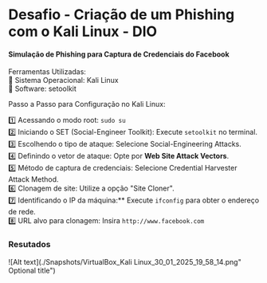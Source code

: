 # Desafio - Criação de um Phishing com o Kali Linux - DIO 

#### Simulação de Phishing para Captura de Credenciais do Facebook  

Ferramentas Utilizadas: 
<br>
🔹 Sistema Operacional: Kali Linux 
<br> 
🔹 Software: setoolkit  

Passo a Passo para Configuração no Kali Linux:

1️⃣ Acessando o modo root: `sudo su`  
2️⃣ Iniciando o SET (Social-Engineer Toolkit): Execute `setoolkit` no terminal.  
3️⃣ Escolhendo o tipo de ataque: Selecione Social-Engineering Attacks.  
4️⃣ Definindo o vetor de ataque: Opte por **Web Site Attack Vectors**.  
5️⃣ Método de captura de credenciais: Selecione Credential Harvester Attack Method.  
6️⃣ Clonagem de site: Utilize a opção "Site Cloner".  
7️⃣ Identificando o IP da máquina:** Execute `ifconfig` para obter o endereço de rede.  
8️⃣ URL alvo para clonagem: Insira `http://www.facebook.com` 

### Resutados

![Alt text](./Snapshots/VirtualBox_Kali Linux_30_01_2025_19_58_14.png" Optional title")